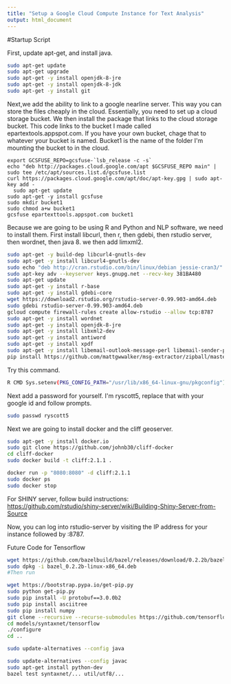 ```yaml
---
title: "Setup a Google Cloud Compute Instance for Text Analysis"
output: html_document
---
```


#Startup Script

First, update apt-get, and install java.

```bash
sudo apt-get update
sudo apt-get upgrade
sudo apt-get -y install openjdk-8-jre
sudo apt-get -y install openjdk-8-jdk
sudo apt-get -y install git
```

Next,we add the ability to link to a google nearline server. This way you can store the files cheaply in the cloud. Essentially, you need to set up a cloud storage bucket. We then install the package that links to the cloud storage bucket. This code links to the bucket I made called epartextools.appspot.com. If you have your own bucket, chage that to whatever your bucket is named. Bucket1 is the name of the folder I'm mounting the bucket to in the cloud.

```{r}
export GCSFUSE_REPO=gcsfuse-`lsb_release -c -s`
echo "deb http://packages.cloud.google.com/apt $GCSFUSE_REPO main" | sudo tee /etc/apt/sources.list.d/gcsfuse.list
curl https://packages.cloud.google.com/apt/doc/apt-key.gpg | sudo apt-key add -
  sudo apt-get update
sudo apt-get -y install gcsfuse
sudo mkdir bucket1
sudo chmod a+w bucket1
gcsfuse epartexttools.appspot.com bucket1
```

Because we are going to be using R and Python and NLP software, we need to install them. First install libcurl, then r, then gdebi, then rstudio server, then wordnet, then java 8. we then add limxml2. 

```bash
sudo apt-get -y build-dep libcurl4-gnutls-dev
sudo apt-get -y install libcurl4-gnutls-dev
sudo echo "deb http://cran.rstudio.com/bin/linux/debian jessie-cran3/" | sudo tee -a /etc/apt/sources.list
sudo apt-key adv --keyserver keys.gnupg.net --recv-key 381BA480
sudo apt-get update
sudo apt-get -y install r-base
sudo apt-get -y install gdebi-core
wget https://download2.rstudio.org/rstudio-server-0.99.903-amd64.deb
sudo gdebi rstudio-server-0.99.903-amd64.deb
gcloud compute firewall-rules create allow-rstudio --allow tcp:8787
sudo apt-get -y install wordnet
sudo apt-get -y install openjdk-8-jre
sudo apt-get -y install libxml2-dev
sudo apt-get -y install antiword
sudo apt-get -y install xpdf
sudo apt-get -y install libemail-outlook-message-perl libemail-sender-perl
pip install https://github.com/mattgwwalker/msg-extractor/zipball/master
```

Try this command.
```bash
R CMD Sys.setenv(PKG_CONFIG_PATH="/usr/lib/x86_64-linux-gnu/pkgconfig")
```

Next add a password for yourself. I'm ryscott5, replace that with your google id and follow prompts.
```bash
sudo passwd ryscott5
```

Next we are going to install docker and the cliff geoserver.
```bash
sudo apt-get -y install docker.io
sudo git clone https://github.com/johnb30/cliff-docker
cd cliff-docker
sudo docker build -t cliff:2.1.1 .

docker run -p "8080:8080" -d cliff:2.1.1
sudo docker ps
sudo docker stop
```

For SHINY server, follow build instructions:
https://github.com/rstudio/shiny-server/wiki/Building-Shiny-Server-from-Source


Now, you can log into rstudio-server by visiting the IP address for your instance followed by :8787.


Future Code for Tensorflow
```bash
wget https://github.com/bazelbuild/bazel/releases/download/0.2.2b/bazel_0.2.2b-linux-x86_64.deb
sudo dpkg -i bazel_0.2.2b-linux-x86_64.deb
#Then run

wget https://bootstrap.pypa.io/get-pip.py
sudo python get-pip.py
sudo pip install -U protobuf==3.0.0b2
sudo pip install asciitree
sudo pip install numpy
git clone --recursive --recurse-submodules https://github.com/tensorflow/models.git
cd models/syntaxnet/tensorflow
./configure
cd ..

sudo update-alternatives --config java

sudo update-alternatives --config javac
sudo apt-get install python-dev
bazel test syntaxnet/... util/utf8/...
```


